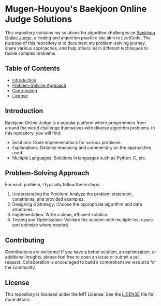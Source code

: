 # Mugen-Houyou's Baekjoon Online Judge Solutions

This repository contains my solutions for algorithm challenges on [Baekjoon Online Judge](https://www.acmicpc.net/), a coding and algorithm practice site akin to LeetCode. The purpose of this repository is to document my problem-solving journey, share various approaches, and help others learn different techniques to tackle complex problems.

## Table of Contents
- [Introduction](#introduction)
- [Problem-Solving Approach](#problem-solving-approach)
- [Contributing](#contributing)
- [License](#license)

## Introduction
Baekjoon Online Judge is a popular platform where programmers from around the world challenge themselves with diverse algorithm problems. In this repository, you will find:
- Solutions: Code implementations for various problems.
- Explanations: Detailed reasoning and commentary on the approaches used.
- Multiple Languages: Solutions in languages such as Python, C, etc.

## Problem-Solving Approach
For each problem, I typically follow these steps:
1. Understanding the Problem: Analyze the problem statement, constraints, and provided examples.
2. Designing a Strategy: Choose the appropriate algorithm and data structures.
3. Implementation: Write a clean, efficient solution.
4. Testing and Optimization: Validate the solution with multiple test cases and optimize where needed.

## Contributing
Contributions are welcome! If you have a better solution, an optimization, or additional insights, please feel free to open an issue or submit a pull request. Collaboration is encouraged to build a comprehensive resource for the community.

## License
This repository is licensed under the MIT License. See the [LICENSE](LICENSE) file for more details.
